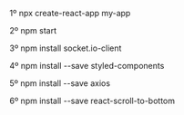 1º npx create-react-app my-app

2º npm start

3º npm install socket.io-client

4º npm install --save styled-components

5º npm install --save axios

6º npm install --save react-scroll-to-bottom